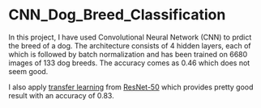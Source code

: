 # CNN_Dog_Breed_Classification

In this project, I have used Convolutional Neural Network (CNN) to prdict the breed of a dog. The architecture consists of 4 hidden layers, each of which is followed by batch normalization and has been trained on 6680 images of 133 dog breeds. The accuracy comes as 0.46 which does not seem good.

I also apply [transfer learning](https://en.wikipedia.org/wiki/Transfer_learning) from [ResNet-50](https://www.kaggle.com/keras/resnet50) which provides pretty good result with an accuracy of 0.83. 
